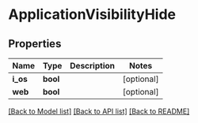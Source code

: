 # ApplicationVisibilityHide

## Properties
Name | Type | Description | Notes
------------ | ------------- | ------------- | -------------
**i_os** | **bool** |  | [optional] 
**web** | **bool** |  | [optional] 

[[Back to Model list]](../README.md#documentation-for-models) [[Back to API list]](../README.md#documentation-for-api-endpoints) [[Back to README]](../README.md)

